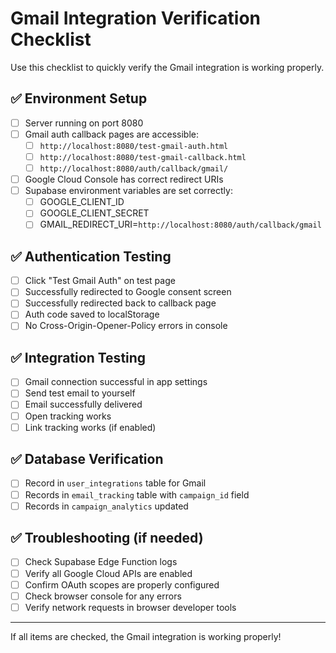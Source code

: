 # Gmail Integration Verification Checklist

Use this checklist to quickly verify the Gmail integration is working properly.

## ✅ Environment Setup

- [ ] Server running on port 8080
- [ ] Gmail auth callback pages are accessible:
  - [ ] `http://localhost:8080/test-gmail-auth.html`
  - [ ] `http://localhost:8080/test-gmail-callback.html`
  - [ ] `http://localhost:8080/auth/callback/gmail/`
- [ ] Google Cloud Console has correct redirect URIs
- [ ] Supabase environment variables are set correctly:
  - [ ] GOOGLE_CLIENT_ID
  - [ ] GOOGLE_CLIENT_SECRET
  - [ ] GMAIL_REDIRECT_URI=`http://localhost:8080/auth/callback/gmail`

## ✅ Authentication Testing

- [ ] Click "Test Gmail Auth" on test page
- [ ] Successfully redirected to Google consent screen
- [ ] Successfully redirected back to callback page
- [ ] Auth code saved to localStorage
- [ ] No Cross-Origin-Opener-Policy errors in console

## ✅ Integration Testing

- [ ] Gmail connection successful in app settings
- [ ] Send test email to yourself
- [ ] Email successfully delivered
- [ ] Open tracking works
- [ ] Link tracking works (if enabled)

## ✅ Database Verification

- [ ] Record in `user_integrations` table for Gmail
- [ ] Records in `email_tracking` table with `campaign_id` field
- [ ] Records in `campaign_analytics` updated

## ✅ Troubleshooting (if needed)

- [ ] Check Supabase Edge Function logs
- [ ] Verify all Google Cloud APIs are enabled
- [ ] Confirm OAuth scopes are properly configured
- [ ] Check browser console for any errors
- [ ] Verify network requests in browser developer tools

---

If all items are checked, the Gmail integration is working properly! 